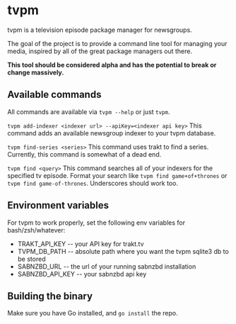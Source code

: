 tvpm
====

tvpm is a television episode package manager for newsgroups.

The goal of the project is to provide a command line tool for managing your media, 
inspired by all of the great package managers out there.

**This tool should be considered alpha and has the potential to break or change 
massively.**

Available commands
------------------
All commands are available via `tvpm --help` or just `tvpm`.

`tvpm add-indexer <indexer url> --apiKey=<indexer api key>`
This command adds an available newsgroup indexer to your tvpm database.

```tvpm find-series <series>```
This command uses trakt to find a series.  Currently, this command is somewhat of 
a dead end.

`tvpm find <query>`
This command searches all of your indexers for the specified tv episode.  Format 
your search like `tvpm find game+of+thrones` or `tvpm find game-of-thrones`.  Underscores 
should work too.


Environment variables
---------------------

For tvpm to work properly, set the following env variables for bash/zsh/whatever:

* TRAKT_API_KEY -- your API key for trakt.tv
* TVPM_DB_PATH -- absolute path where you want the tvpm sqlite3 db to be stored
* SABNZBD_URL -- the url of your running sabnzbd installation
* SABNZBD_API_KEY -- your sabnzbd api key


Building the binary
-------------------

Make sure you have Go installed, and `go install` the repo.